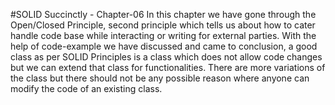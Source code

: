 #SOLID Succinctly - Chapter-06
In this chapter we have gone through the Open/Closed Principle, second principle which tells us about how to cater handle code base while interacting or writing for external parties.
With the help of code-example we have discussed and came to conclusion, a good class as per SOLID Principles is a class which does not allow code changes but we can extend that class for functionalities. There are more variations of the class but there should not be any possible reason where anyone can modify the code of an existing class.


